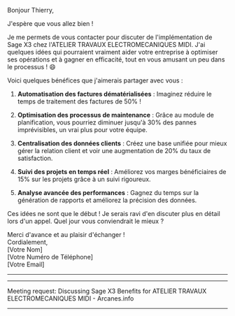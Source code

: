 Bonjour Thierry,

J'espère que vous allez bien !

Je me permets de vous contacter pour discuter de l'implémentation de Sage X3 chez l'ATELIER TRAVAUX ELECTROMECANIQUES MIDI. J'ai quelques idées qui pourraient vraiment aider votre entreprise à optimiser ses opérations et à gagner en efficacité, tout en vous amusant un peu dans le processus ! 😄

Voici quelques bénéfices que j'aimerais partager avec vous :

1. **Automatisation des factures dématérialisées** : Imaginez réduire le temps de traitement des factures de 50% !

2. **Optimisation des processus de maintenance** : Grâce au module de planification, vous pourriez diminuer jusqu'à 30% des pannes imprévisibles, un vrai plus pour votre équipe.

3. **Centralisation des données clients** : Créez une base unifiée pour mieux gérer la relation client et voir une augmentation de 20% du taux de satisfaction.

4. **Suivi des projets en temps réel** : Améliorez vos marges bénéficiaires de 15% sur les projets grâce à un suivi rigoureux.

5. **Analyse avancée des performances** : Gagnez du temps sur la génération de rapports et améliorez la précision des données.

Ces idées ne sont que le début ! Je serais ravi d'en discuter plus en détail lors d'un appel. Quel jour vous conviendrait le mieux ?

Merci d'avance et au plaisir d'échanger !  
Cordialement,  
[Votre Nom]  
[Votre Numéro de Téléphone]  
[Votre Email]  

---  
***
Meeting request: Discussing Sage X3 Benefits for ATELIER TRAVAUX ELECTROMECANIQUES MIDI - Arcanes.info
***